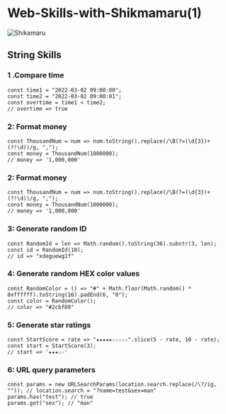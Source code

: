 # Web-Skills-with-Shikmamaru(1)
![Shikamaru](https://github.com/whitebird1016/Web-Skills-with-Shikmamaru/blob/main/1_HTGSqvOc52yfMwyLhCMjVA.jpeg)
<h2>String Skills</h2>
<h3>1 .Compare time</h3>

```
const time1 = "2022-03-02 09:00:00";
const time2 = "2022-03-02 09:00:01";
const overtime = time1 < time2;
// overtime => true
```
<h3>2: Format money</h3>

```
const ThousandNum = num => num.toString().replace(/\B(?=(\d{3})+(?!\d))/g, ",");
const money = ThousandNum(1000000);
// money => '1,000,000'
```
<h3>2: Format money</h3>

```
const ThousandNum = num => num.toString().replace(/\B(?=(\d{3})+(?!\d))/g, ",");
const money = ThousandNum(1000000);
// money => '1,000,000'
```
<h3>3: Generate random ID</h3>

```
const RandomId = len => Math.random().toString(36).substr(3, len);
const id = RandomId(10);
// id => "xdeguewg1f"
```
<h3>4: Generate random HEX color values</h3>

```
const RandomColor = () => "#" + Math.floor(Math.random() * 0xffffff).toString(16).padEnd(6, "0");
const color = RandomColor();
// color => "#2cbf89"
```
<h3>5: Generate star ratings</h3>

```
const StartScore = rate => "★★★★★☆☆☆☆☆".slice(5 - rate, 10 - rate);
const start = StartScore(3);
// start => '★★★☆☆'
```
<h3>6: URL query parameters</h3>

```
const params = new URLSearchParams(location.search.replace(/\?/ig, "")); // location.search = "?name=test&sex=man"
params.has("test"); // true
params.get("sex"); // "man"
```
